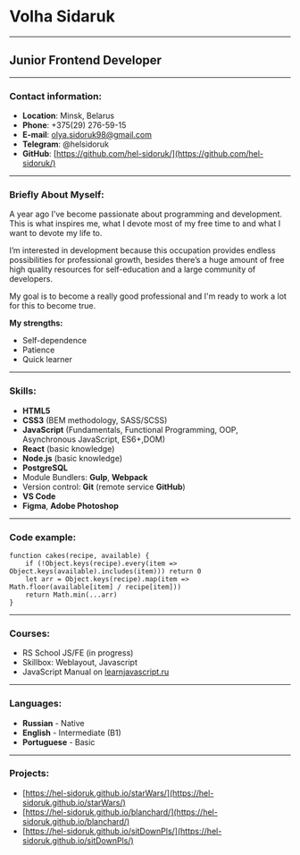 # Volha Sidaruk
-------
## Junior Frontend Developer
-------


### Contact information:
* **Location**: Minsk, Belarus
* **Phone**: +375(29) 276-59-15
* **E-mail**: olya.sidoruk98@gmail.com
* **Telegram**: @helsidoruk
* **GitHub**: [https://github.com/hel-sidoruk/](https://github.com/hel-sidoruk/)
********
### Briefly About Myself:

A year ago I’ve become passionate about programming and development. This is what inspires me, what I devote most of my free time to and what I want to devote my life to. 

I’m interested in development because this occupation provides endless possibilities for professional growth,
besides there’s a huge amount of free high quality resources for self-education and a large community of developers.


My goal is to become a really good professional and I'm ready to work a lot for this to become true.


**My strengths:**
* Self-dependence
* Patience
* Quick learner

********
### Skills:
* **HTML5**
* **CSS3** (BEM methodology, SASS/SCSS)
* **JavaScript** (Fundamentals, Functional Programming, OOP, Asynchronous JavaScript, ES6+,DOM)
* **React** (basic knowledge)
* **Node.js** (basic knowledge)
* **PostgreSQL**
* Module Bundlers: **Gulp**, **Webpack**
* Version control: **Git** (remote service **GitHub**)
* **VS Code**
* **Figma**, **Adobe Photoshop**
******
### Code example:
```
function cakes(recipe, available) {
    if (!Object.keys(recipe).every(item => Object.keys(available).includes(item))) return 0
    let arr = Object.keys(recipe).map(item => Math.floor(available[item] / recipe[item]))
    return Math.min(...arr)
}
```
******
### Courses:
* RS School JS/FE (in progress)
* Skillbox: Weblayout, Javascript
* JavaScript Manual on [learnjavascript.ru](https://learn.javascript.ru/)
******
### Languages:
* **Russian** - Native 
* **English** - Intermediate (B1) 
* **Portuguese** - Basic
*****
### Projects:
* [https://hel-sidoruk.github.io/starWars/](https://hel-sidoruk.github.io/starWars/)
* [https://hel-sidoruk.github.io/blanchard/](https://hel-sidoruk.github.io/blanchard/)
* [https://hel-sidoruk.github.io/sitDownPls/](https://hel-sidoruk.github.io/sitDownPls/)